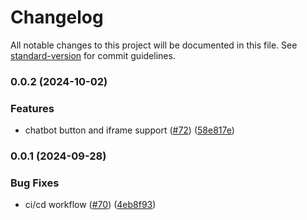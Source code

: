 # Changelog

All notable changes to this project will be documented in this file. See [standard-version](https://github.com/conventional-changelog/standard-version) for commit guidelines.

### 0.0.2 (2024-10-02)


### Features

* chatbot button and iframe support ([#72](https://github.com/Aniiish0/institute-app/issues/72)) ([58e817e](https://github.com/Aniiish0/institute-app/commit/58e817e7b1c1d89062f252efb5bf483306c2d3ad))

### 0.0.1 (2024-09-28)

### Bug Fixes

- ci/cd workflow ([#70](https://github.com/Aniiish0/institute-app/issues/70)) ([4eb8f93](https://github.com/Aniiish0/institute-app/commit/4eb8f934976fde4d09472af9976d8f264ce1e73d))
